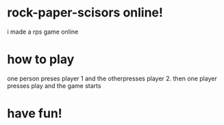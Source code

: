 # rock-paper-scisors online!
i made a rps game online
# how to play
one person preses player 1 and the otherpresses player 2. then one player presses play and the game starts
# have fun!
